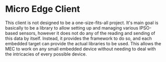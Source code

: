 # Micro Edge Client

This client is not designed to be a one-size-fits-all project. It's main goal is basically to be a library to allow setting up and managing various IPSO-based sensors, however it does not do any of the reading and sending of this data by itself. Instead, it provides the framework to do so, and each embedded target can provide the actual libraries to be used. This allows the MEC to work on any small embedded device without needing to deal with the intricacies of every possible device.
